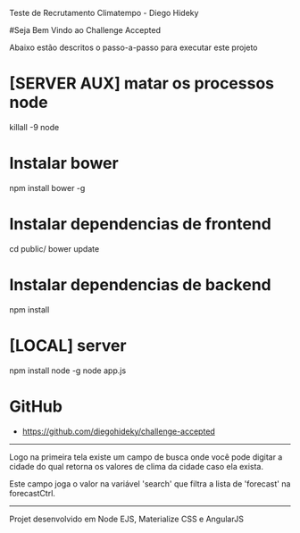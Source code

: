 Teste de Recrutamento Climatempo - Diego Hideky

#Seja Bem Vindo ao Challenge Accepted

Abaixo estão descritos o passo-a-passo para executar este projeto

# [SERVER AUX] matar os processos node
killall -9 node

# Instalar bower
npm install bower -g

# Instalar dependencias de frontend
cd public/
bower update

# Instalar dependencias de backend
npm install

# [LOCAL] server
npm install node -g
node app.js

# GitHub
- https://github.com/diegohideky/challenge-accepted

******************************************************************************
Logo na primeira tela existe um campo de busca onde você pode digitar a cidade
do qual retorna os valores de clima da cidade caso ela exista.

Este campo joga o valor na variável 'search' que filtra a lista de 'forecast'
na forecastCtrl.
******************************************************************************

Projet desenvolvido em Node EJS, Materialize CSS e AngularJS 